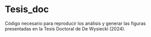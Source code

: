 # Tesis_doc
Código necesario para reproducir los análisis y generar las figuras presentadas en la Tesis Doctoral de De Wysiecki (2024).
